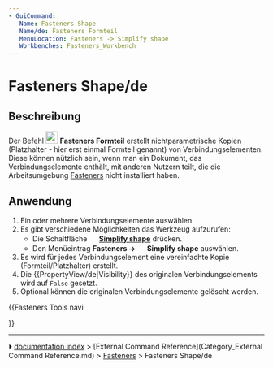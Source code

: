 ```yaml
---
- GuiCommand:
   Name: Fasteners Shape
   Name/de: Fasteners Formteil
   MenuLocation: Fasteners -> Simplify shape
   Workbenches: Fasteners_Workbench
---
```


# Fasteners Shape/de

## Beschreibung

Der Befehl <img alt="" src=images/Fasteners_Shape.svg  style="width:24px;"> **Fasteners Formteil** erstellt nichtparametrische Kopien (Platzhalter - hier erst einmal Formteil genannt) von Verbindungselementen. Diese können nützlich sein, wenn man ein Dokument, das Verbindungselemente enthält, mit anderen Nutzern teilt, die die Arbeitsumgebung [Fasteners](Fasteners_Workbench/de.md) nicht installiert haben.

## Anwendung

1.  Ein oder mehrere Verbindungselemente auswählen.
2.  Es gibt verschiedene Möglichkeiten das Werkzeug aufzurufen:
    -   Die Schaltfläche **<img src="images/Fasteners_Shape.svg" width=16px> [Simplify shape](Fasteners_Shape/de.md)** drücken.
    -   Den Menüeintrag **Fasteners → <img src="images/Fasteners_Shape.svg" width=16px> Simplify shape** auswählen.
3.  Es wird für jedes Verbindungselement eine vereinfachte Kopie (Formteil/Platzhalter) erstellt.
4.  Die {{PropertyView/de|Visibility}} des originalen Verbindungselements wird auf `False` gesetzt.
5.  Optional können die originalen Verbindungselemente gelöscht werden.





{{Fasteners Tools navi

}}



---
⏵ [documentation index](../README.md) > [External Command Reference](Category_External Command Reference.md) > [Fasteners](Category_Fasteners.md) > Fasteners Shape/de
